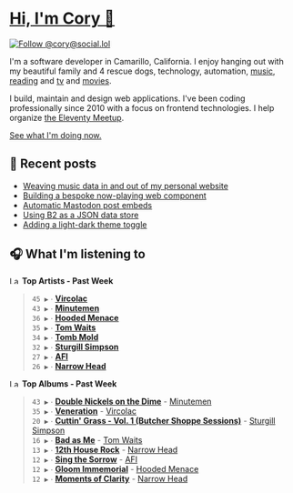 # [Hi, I'm Cory 👋](https://coryd.dev)

[![Follow @cory@social.lol](https://img.shields.io/mastodon/follow/109606224363698309?domain=https%3A%2F%2Fsocial.lol&style=for-the-badge&logo=Mastodon&logoColor=white&labelColor=6364FF)](https://social.lol/@cory)

I'm a software developer in Camarillo, California. I enjoy hanging out with my beautiful family and 4 rescue dogs, technology, automation, [music](https://last.fm/user/coryd_), [reading](https://app.thestorygraph.com/profile/coryd) and [tv](https://trakt.tv/users/cdransf) and [movies](https://trakt.tv/users/cdransf).

I build, maintain and design web applications. I've been coding professionally since 2010 with a focus on frontend technologies. I help organize [the Eleventy Meetup](https://11tymeetup.dev/).

[See what I'm doing now.](https://coryd.dev/now)

## 📝 Recent posts

<!-- BLOGPOSTS:START -->
- [Weaving music data in and out of my personal website](https://coryd.dev/posts/2024/weaving-music-in-and-out-of-my-personal-site/)
- [Building a bespoke now-playing web component](https://coryd.dev/posts/2024/building-a-bespoke-now-playing-web-component/)
- [Automatic Mastodon post embeds](https://coryd.dev/posts/2024/automatic-mastodon-post-embeds/)
- [Using B2 as a JSON data store](https://coryd.dev/posts/2024/using-b2-as-a-json-data-store/)
- [Adding a light-dark theme toggle](https://coryd.dev/posts/2024/adding-a-light-dark-theme-toggle/)
<!-- BLOGPOSTS:END -->

## 🎧 What I'm listening to

<!--START_LASTFM_ARTISTS:{"period": "7day", "rows": 8}-->
<a href="https://last.fm" target="_blank"><img src="https://user-images.githubusercontent.com/17434202/215290617-e793598d-d7c9-428f-9975-156db1ba89cc.svg" alt="Last.fm Logo" width="18" height="13"/></a> **Top Artists - Past Week**

> `45 ▶️` ∙ **[Vircolac](https://www.last.fm/music/Vircolac)**<br/>
> `43 ▶️` ∙ **[Minutemen](https://www.last.fm/music/Minutemen)**<br/>
> `36 ▶️` ∙ **[Hooded Menace](https://www.last.fm/music/Hooded+Menace)**<br/>
> `35 ▶️` ∙ **[Tom Waits](https://www.last.fm/music/Tom+Waits)**<br/>
> `34 ▶️` ∙ **[Tomb Mold](https://www.last.fm/music/Tomb+Mold)**<br/>
> `32 ▶️` ∙ **[Sturgill Simpson](https://www.last.fm/music/Sturgill+Simpson)**<br/>
> `27 ▶️` ∙ **[AFI](https://www.last.fm/music/AFI)**<br/>
> `26 ▶️` ∙ **[Narrow Head](https://www.last.fm/music/Narrow+Head)**<br/>
<!--END_LASTFM_ARTISTS-->

<!--START_LASTFM_ALBUMS:{"period": "7day", "rows": 8}-->
<a href="https://last.fm" target="_blank"><img src="https://user-images.githubusercontent.com/17434202/215290617-e793598d-d7c9-428f-9975-156db1ba89cc.svg" alt="Last.fm Logo" width="18" height="13"/></a> **Top Albums - Past Week**

> `43 ▶️` ∙ **[Double Nickels on the Dime](https://www.last.fm/music/Minutemen/Double+Nickels+on+the+Dime)** - [Minutemen](https://www.last.fm/music/Minutemen)<br/>
> `35 ▶️` ∙ **[Veneration](https://www.last.fm/music/Vircolac/Veneration)** - [Vircolac](https://www.last.fm/music/Vircolac)<br/>
> `20 ▶️` ∙ **[Cuttin' Grass - Vol. 1 (Butcher Shoppe Sessions)](https://www.last.fm/music/Sturgill+Simpson/Cuttin%27+Grass+-+Vol.+1+(Butcher+Shoppe+Sessions))** - [Sturgill Simpson](https://www.last.fm/music/Sturgill+Simpson)<br/>
> `16 ▶️` ∙ **[Bad as Me](https://www.last.fm/music/Tom+Waits/Bad+as+Me)** - [Tom Waits](https://www.last.fm/music/Tom+Waits)<br/>
> `13 ▶️` ∙ **[12th House Rock](https://www.last.fm/music/Narrow+Head/12th+House+Rock)** - [Narrow Head](https://www.last.fm/music/Narrow+Head)<br/>
> `12 ▶️` ∙ **[Sing the Sorrow](https://www.last.fm/music/AFI/Sing+the+Sorrow)** - [AFI](https://www.last.fm/music/AFI)<br/>
> `12 ▶️` ∙ **[Gloom Immemorial](https://www.last.fm/music/Hooded+Menace/Gloom+Immemorial)** - [Hooded Menace](https://www.last.fm/music/Hooded+Menace)<br/>
> `12 ▶️` ∙ **[Moments of Clarity](https://www.last.fm/music/Narrow+Head/Moments+of+Clarity)** - [Narrow Head](https://www.last.fm/music/Narrow+Head)<br/>
<!--END_LASTFM_ALBUMS-->
